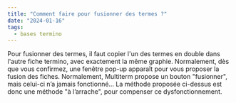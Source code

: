 ```yaml
---
title: "Comment faire pour fusionner des termes ?"
date: "2024-01-16"
tags:
  - bases termino
---
```


Pour fusionner des termes, il faut copier l'un des termes en double dans l'autre fiche termino, avec exactement la même graphie. Normalement, dès que vous confirmez, une fenêtre pop-up apparaît pour vous proposer la fusion des fiches.
Normalement, Multiterm propose un bouton "fusionner", mais celui-ci n’a jamais fonctionné… La méthode proposée ci-dessus est donc une méthode "à l’arrache", pour compenser ce dysfonctionnement.

